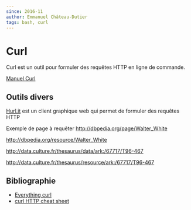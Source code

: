 ```yaml
---
since: 2016-11
author: Emmanuel Château-Dutier
tags: bash, curl
---
```


# Curl

Curl est un outil pour formuler des requêtes HTTP en ligne de commande.

[Manuel Curl](http://curl.haxx.se/docs/manpage.html)

## Outils divers

[Hurl.it](http://www.hurl.it) est un client graphique web qui permet de formuler des requêtes HTTP

Exemple de page à requêter
http://dbpedia.org/page/Walter_White

http://dbpedia.org/resource/Walter_White

http://data.culture.fr/thesaurus/data/ark:/67717/T96-467

http://data.culture.fr/thesaurus/resource/ark:/67717/T96-467



## Bibliographie

- [Everything curl](https://www.gitbook.com/book/bagder/everything-curl/details)
- [curl HTTP cheat sheet](http://bagder.github.io/curl-cheat-sheet/http-sheet.html)

